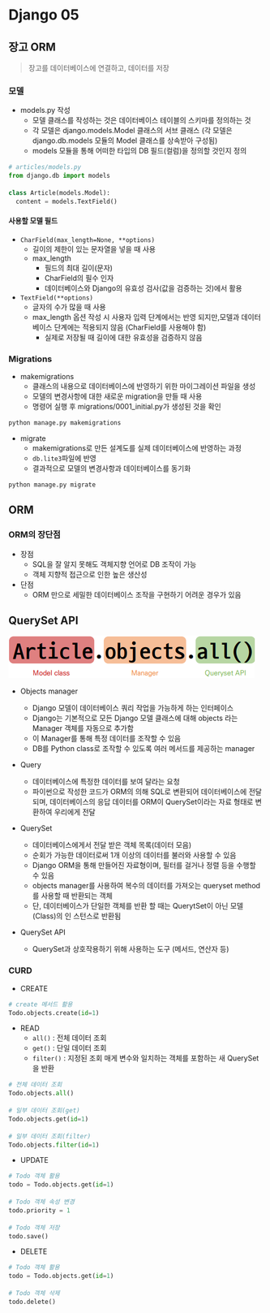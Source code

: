 # Django 05

## 장고 ORM
> 장고를 데이터베이스에 연결하고, 데이터를 저장

### 모델
- models.py 작성
  - 모델 클래스를 작성하는 것은 데이터베이스 테이블의 스키마를 정의하는 것
  - 각 모델은 django.models.Model 클래스의 서브 클래스 (각 모델은 django.db.models 모듈의 Model 클래스를 상속받아 구성됨)
  - models 모듈을 통해 어떠한 타입의 DB 필드(컬럼)을 정의할 것인지 정의

```python
# articles/models.py
from django.db import models

class Article(models.Model):
  content = models.TextField()
```


#### 사용할 모델 필드
- `CharField(max_length=None, **options)`
  - 길이의 제한이 있는 문자열을 넣을 때 사용
  - max_length
    - 필드의 최대 길이(문자)
    - CharField의 필수 인자
    - 데이터베이스와 Django의 유효성 검사(값을 검증하는 것)에서 활용
- `TextField(**options)`
  - 글자의 수가 많을 때 사용
  - max_length 옵션 작성 시 사용자 입력 단계에서는 반영 되지만,모델과 데이터베이스 단계에는 적용되지 않음 (CharField를 사용해야 함)
    - 실제로 저장될 때 길이에 대한 유효성을 검증하지 않음

### Migrations
- makemigrations
  - 클래스의 내용으로 데이터베이스에 반영하기 위한 마이그레이션 파일을 생성
  - 모델의 변경사항에 대한 새로운 migration을 만들 때 사용
  - 명령어 실행 후 migrations/0001_initial.py가 생성된 것을 확인
```bash
python manage.py makemigrations
```
- migrate
  - makemigrations로 만든 설계도를 실제 데이터베이스에 반영하는 과정
  - `db.lite3`파일에 반영
  - 결과적으로 모델의 변경사항과 데이터베이스를 동기화
```bash
python manage.py migrate
```

## ORM
### ORM의 장단점
- 장점
  - SQL을 잘 알지 못해도 객체지향 언어로 DB 조작이 가능
  - 객체 지향적 접근으로 인한 높은 생산성
- 단점
  - ORM 만으로 세밀한 데이터베이스 조작을 구현하기 어려운 경우가 있음

## QuerySet API
![queryset](django05.assets/queryset.PNG)

- Objects manager
  - Django 모델이 데이터베이스 쿼리 작업을 가능하게 하는 인터페이스
  - Django는 기본적으로 모든 Django 모델 클래스에 대해 objects 라는 Manager 객체를 자동으로 추가함
  - 이 Manager를 통해 특정 데이터를 조작할 수 있음
  - DB를 Python class로 조작할 수 있도록 여러 메서드를 제공하는 manager

- Query
  - 데이터베이스에 특정한 데이터를 보여 달라는 요청
  - 파이썬으로 작성한 코드가 ORM의 의해 SQL로 변환되어 데이터베이스에 전달되며, 데이터베이스의 응답 데이터를 ORM이 QuerySet이라는 자료 형태로 변환하여 우리에게 전달

- QuerySet
  - 데이터베이스에게서 전달 받은 객체 목록(데이터 모음)
  - 순회가 가능한 데이터로써 1개 이상의 데이터를 불러와 사용할 수 있음
  - Django ORM을 통해 만들어진 자료형이며, 필터를 걸거나 정렬 등을 수행할 수 있음
  - objects manager를 사용하여 복수의 데이터를 가져오는 queryset method를 사용할 때 반환되는 객체
  - 단, 데이터베이스가 단일한 객체를 반환 할 때는 QuerytSet이 아닌 모델(Class)의 인
스턴스로 반환됨

- QuerySet API
  - QuerySet과 상호작용하기 위해 사용하는 도구 (메서드, 연산자 등)

### CURD
- CREATE
```python
# create 메서드 활용
Todo.objects.create(id=1)
```

- READ
  - `all()` : 전체 데이터 조회
  - `get()` : 단일 데이터 조회
  - `filter()` : 지정된 조회 매게 변수와 일치하는 객체를 포함하는 새 QuerySet을 반환
```python
# 전체 데이터 조회
Todo.objects.all()

# 일부 데이터 조회(get)
Todo.objects.get(id=1)

# 일부 데이터 조회(filter)
Todo.objects.filter(id=1)
```

- UPDATE
```python
# Todo 객체 활용
todo = Todo.objects.get(id=1)

# Todo 객체 속성 변경
todo.priority = 1

# Todo 객체 저장
todo.save()
```

- DELETE
```python
# Todo 객체 활용
todo = Todo.objects.get(id=1)
 
# Todo 객체 삭제
todo.delete()
```